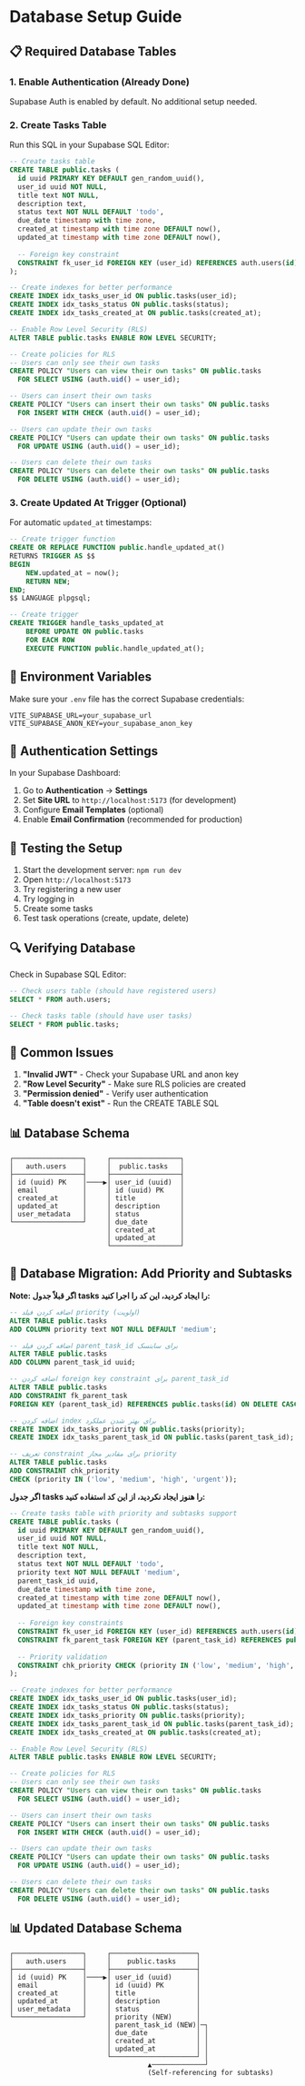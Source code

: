 # Database Setup Guide

## 📋 Required Database Tables

### 1. Enable Authentication (Already Done)
Supabase Auth is enabled by default. No additional setup needed.

### 2. Create Tasks Table

Run this SQL in your Supabase SQL Editor:

```sql
-- Create tasks table
CREATE TABLE public.tasks (
  id uuid PRIMARY KEY DEFAULT gen_random_uuid(),
  user_id uuid NOT NULL,
  title text NOT NULL,
  description text,
  status text NOT NULL DEFAULT 'todo',
  due_date timestamp with time zone,
  created_at timestamp with time zone DEFAULT now(),
  updated_at timestamp with time zone DEFAULT now(),
  
  -- Foreign key constraint
  CONSTRAINT fk_user_id FOREIGN KEY (user_id) REFERENCES auth.users(id) ON DELETE CASCADE
);

-- Create indexes for better performance
CREATE INDEX idx_tasks_user_id ON public.tasks(user_id);
CREATE INDEX idx_tasks_status ON public.tasks(status);
CREATE INDEX idx_tasks_created_at ON public.tasks(created_at);

-- Enable Row Level Security (RLS)
ALTER TABLE public.tasks ENABLE ROW LEVEL SECURITY;

-- Create policies for RLS
-- Users can only see their own tasks
CREATE POLICY "Users can view their own tasks" ON public.tasks
  FOR SELECT USING (auth.uid() = user_id);

-- Users can insert their own tasks
CREATE POLICY "Users can insert their own tasks" ON public.tasks
  FOR INSERT WITH CHECK (auth.uid() = user_id);

-- Users can update their own tasks
CREATE POLICY "Users can update their own tasks" ON public.tasks
  FOR UPDATE USING (auth.uid() = user_id);

-- Users can delete their own tasks
CREATE POLICY "Users can delete their own tasks" ON public.tasks
  FOR DELETE USING (auth.uid() = user_id);
```

### 3. Create Updated At Trigger (Optional)

For automatic `updated_at` timestamps:

```sql
-- Create trigger function
CREATE OR REPLACE FUNCTION public.handle_updated_at()
RETURNS TRIGGER AS $$
BEGIN
    NEW.updated_at = now();
    RETURN NEW;
END;
$$ LANGUAGE plpgsql;

-- Create trigger
CREATE TRIGGER handle_tasks_updated_at
    BEFORE UPDATE ON public.tasks
    FOR EACH ROW
    EXECUTE FUNCTION public.handle_updated_at();
```

## 🔑 Environment Variables

Make sure your `.env` file has the correct Supabase credentials:

```env
VITE_SUPABASE_URL=your_supabase_url
VITE_SUPABASE_ANON_KEY=your_supabase_anon_key
```

## 🔐 Authentication Settings

In your Supabase Dashboard:

1. Go to **Authentication** → **Settings**
2. Set **Site URL** to `http://localhost:5173` (for development)
3. Configure **Email Templates** (optional)
4. Enable **Email Confirmation** (recommended for production)

## 📱 Testing the Setup

1. Start the development server: `npm run dev`
2. Open `http://localhost:5173`
3. Try registering a new user
4. Try logging in
5. Create some tasks
6. Test task operations (create, update, delete)

## 🔍 Verifying Database

Check in Supabase SQL Editor:

```sql
-- Check users table (should have registered users)
SELECT * FROM auth.users;

-- Check tasks table (should have user tasks)
SELECT * FROM public.tasks;
```

## 🚨 Common Issues

1. **"Invalid JWT"** - Check your Supabase URL and anon key
2. **"Row Level Security"** - Make sure RLS policies are created
3. **"Permission denied"** - Verify user authentication
4. **"Table doesn't exist"** - Run the CREATE TABLE SQL

## 📊 Database Schema

```
┌─────────────────┐     ┌─────────────────┐
│   auth.users    │     │  public.tasks   │
├─────────────────┤     ├─────────────────┤
│ id (uuid) PK    │────▶│ user_id (uuid)  │
│ email           │     │ id (uuid) PK    │
│ created_at      │     │ title           │
│ updated_at      │     │ description     │
│ user_metadata   │     │ status          │
└─────────────────┘     │ due_date        │
                        │ created_at      │
                        │ updated_at      │
                        └─────────────────┘
```

## 🔄 Database Migration: Add Priority and Subtasks

**Note: اگر قبلاً جدول tasks را ایجاد کردید، این کد را اجرا کنید:**

```sql
-- اضافه کردن فیلد priority (اولویت)
ALTER TABLE public.tasks 
ADD COLUMN priority text NOT NULL DEFAULT 'medium';

-- اضافه کردن فیلد parent_task_id برای سابتسک
ALTER TABLE public.tasks 
ADD COLUMN parent_task_id uuid;

-- اضافه کردن foreign key constraint برای parent_task_id
ALTER TABLE public.tasks 
ADD CONSTRAINT fk_parent_task 
FOREIGN KEY (parent_task_id) REFERENCES public.tasks(id) ON DELETE CASCADE;

-- اضافه کردن index برای بهتر شدن عملکرد
CREATE INDEX idx_tasks_priority ON public.tasks(priority);
CREATE INDEX idx_tasks_parent_task_id ON public.tasks(parent_task_id);

-- تعریف constraint برای مقادیر مجاز priority
ALTER TABLE public.tasks 
ADD CONSTRAINT chk_priority 
CHECK (priority IN ('low', 'medium', 'high', 'urgent'));
```

**اگر جدول tasks را هنوز ایجاد نکردید، از این کد استفاده کنید:**

```sql
-- Create tasks table with priority and subtasks support
CREATE TABLE public.tasks (
  id uuid PRIMARY KEY DEFAULT gen_random_uuid(),
  user_id uuid NOT NULL,
  title text NOT NULL,
  description text,
  status text NOT NULL DEFAULT 'todo',
  priority text NOT NULL DEFAULT 'medium',
  parent_task_id uuid,
  due_date timestamp with time zone,
  created_at timestamp with time zone DEFAULT now(),
  updated_at timestamp with time zone DEFAULT now(),
  
  -- Foreign key constraints
  CONSTRAINT fk_user_id FOREIGN KEY (user_id) REFERENCES auth.users(id) ON DELETE CASCADE,
  CONSTRAINT fk_parent_task FOREIGN KEY (parent_task_id) REFERENCES public.tasks(id) ON DELETE CASCADE,
  
  -- Priority validation
  CONSTRAINT chk_priority CHECK (priority IN ('low', 'medium', 'high', 'urgent'))
);

-- Create indexes for better performance
CREATE INDEX idx_tasks_user_id ON public.tasks(user_id);
CREATE INDEX idx_tasks_status ON public.tasks(status);
CREATE INDEX idx_tasks_priority ON public.tasks(priority);
CREATE INDEX idx_tasks_parent_task_id ON public.tasks(parent_task_id);
CREATE INDEX idx_tasks_created_at ON public.tasks(created_at);

-- Enable Row Level Security (RLS)
ALTER TABLE public.tasks ENABLE ROW LEVEL SECURITY;

-- Create policies for RLS
-- Users can only see their own tasks
CREATE POLICY "Users can view their own tasks" ON public.tasks
  FOR SELECT USING (auth.uid() = user_id);

-- Users can insert their own tasks
CREATE POLICY "Users can insert their own tasks" ON public.tasks
  FOR INSERT WITH CHECK (auth.uid() = user_id);

-- Users can update their own tasks
CREATE POLICY "Users can update their own tasks" ON public.tasks
  FOR UPDATE USING (auth.uid() = user_id);

-- Users can delete their own tasks
CREATE POLICY "Users can delete their own tasks" ON public.tasks
  FOR DELETE USING (auth.uid() = user_id);
```

## 📊 Updated Database Schema

```
┌─────────────────┐     ┌─────────────────────┐
│   auth.users    │     │    public.tasks     │
├─────────────────┤     ├─────────────────────┤
│ id (uuid) PK    │────▶│ user_id (uuid)      │
│ email           │     │ id (uuid) PK        │
│ created_at      │     │ title               │
│ updated_at      │     │ description         │
│ user_metadata   │     │ status              │
└─────────────────┘     │ priority (NEW)      │
                        │ parent_task_id (NEW)│─┐
                        │ due_date            │ │
                        │ created_at          │ │
                        │ updated_at          │ │
                        └─────────────────────┘ │
                                  ▲─────────────┘
                                  (Self-referencing for subtasks)
``` 